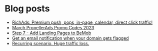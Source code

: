 # Blog posts
<!-- BLOG-POST-LIST:START -->
- [RichAds: Premium push, pops, in-page, calendar, direct click traffic!](https://afflift.com/f/threads/richads-premium-push-pops-in-page-calendar-direct-click-traffic.991/)
- [March PropellerAds Promo Codes 2023](https://afflift.com/f/threads/march-propellerads-promo-codes-2023.10510/)
- [Step 7 - Add Landing Pages to BeMob](https://afflift.com/f/threads/step-7-add-landing-pages-to-bemob.7478/)
- [Get an email notification when your domain gets flagged](https://afflift.com/f/threads/get-an-email-notification-when-your-domain-gets-flagged.10447/)
- [Recurring scenario. Huge traffic loss.](https://afflift.com/f/threads/recurring-scenario-huge-traffic-loss.10522/)
<!-- BLOG-POST-LIST:END -->
